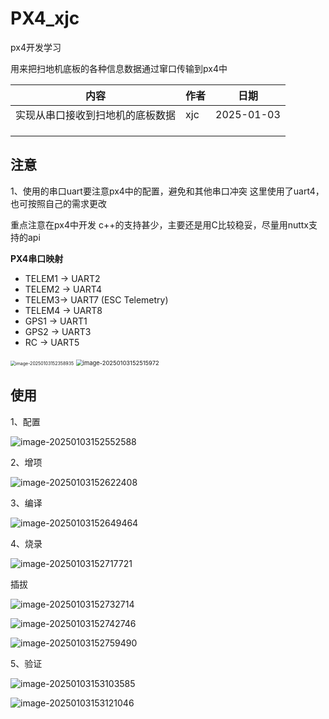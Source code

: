 # PX4_xjc

px4开发学习

用来把扫地机底板的各种信息数据通过窜口传输到px4中



| 内容                             | 作者 | 日期       |
| -------------------------------- | ---- | ---------- |
| 实现从串口接收到扫地机的底板数据 | xjc  | 2025-01-03 |
|                                  |      |            |
|                                  |      |            |
|                                  |      |            |









## 注意

1、使用的串口uart要注意px4中的配置，避免和其他串口冲突
这里使用了uart4，也可按照自己的需求更改

重点注意在px4中开发 c++的支持甚少，主要还是用C比较稳妥，尽量用nuttx支持的api

**PX4串口映射**

-  TELEM1 -> UART2
-  TELEM2 -> UART4
-  TELEM3-> UART7 (ESC Telemetry)
-  TELEM4 -> UART8
-  GPS1 -> UART1
-  GPS2 -> UART3
-  RC -> UART5

<img src="./images/image-20250103152358935.png" alt="image-20250103152358935" style="zoom: 50%;" />



<img src="./images/image-20250103152515972.png" alt="image-20250103152515972" style="zoom:67%;" />







## 使用

1、配置

![image-20250103152552588](./images/image-20250103152552588.png)

2、增项

![image-20250103152622408](./images/image-20250103152622408.png)



3、编译

![image-20250103152649464](./images/image-20250103152649464.png)



4、烧录

![image-20250103152717721](./images/image-20250103152717721.png)



插拔

![image-20250103152732714](./images/image-20250103152732714.png)

![image-20250103152742746](./images/image-20250103152742746.png)

![image-20250103152759490](./images/image-20250103152759490.png)









5、验证

![image-20250103153103585](./images/image-20250103153103585.png)

![image-20250103153121046](./images/image-20250103153121046.png)







